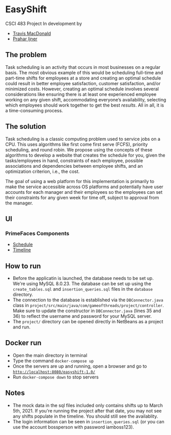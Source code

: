 # EasyShift

CSCI 483 Project
In development by 
- [Travis MacDonald](https://github.com/travismacdonald)
- [Prahar Ijner](https://github.com/pijner)

## The problem 
Task scheduling is an activity that occurs in most businesses on a regular basis. The most obvious example of this would be scheduling full-time and part-time shifts for employees at a store and creating an optimal schedule could result in better employee satisfaction, customer satisfaction, and/or minimized costs. However, creating an optimal schedule involves several considerations like ensuring there is at least one experienced employee working on any given shift, accommodating everyone’s availability, selecting which employees should work together to get the best *results*. All in all, it is a time-consuming process.

## The solution
Task scheduling is a classic computing problem used to service jobs on a CPU. This uses algorithms like first come first serve (FCFS), priority scheduling, and round robin. We propose using the concepts of these algorithms to develop a website that creates the schedule for you, given the tasks/employees in hand, constraints of each employee, possible associations and dependencies between employee shifts, and an optimization criterion, i.e., the cost.

The goal of using a web platform for this implementation is primarily to make the service accessible across OS platforms and potentially have user accounts for each manager and their employees so the employees can set their constraints for any given week for time off, subject to approval from the manager.

## UI

### PrimeFaces Components

- [Schedule](https://www.primefaces.org/showcase/ui/data/schedule/basic.xhtml?jfwid=a3fe3)
- [Timeline](https://www.primefaces.org/showcase/ui/data/timeline/allEvents.xhtml?jfwid=a3fe3)

## How to run
- Before the applicatin is launched, the database needs to be set up. We're using MySQL 8.0.23. The database can be set up using the `create_tables.sql` and `insertion_queries.sql` files in the `database` directory.
- The connection to the database is established via the `DBConnector.java` class in `project/src/main/java/com/gameofthreads/project/controller`. Make sure to update the constructor in `DBConnector.java` (lines 35 and 36) to reflect the username and password for your MySQL server.
- The `project/` directory can be opened directly in NetBeans as a project and run.

## Docker run
- Open the main directory in terminal
- Type the command `docker-compose up`
- Once the servers are up and running, open a browser and go to [`http://localhost:8080/easyshift-1.0/`](http://localhost:8080/easyshift-1.0/)
- Run `docker-compose down` to stop servers

## Notes
- The mock data in the sql files included only contains shifts up to March 5th, 2021. If you're running the project after that date, you may not see any shifts populate in the timeline. You should still see the availablity.
- The login information can be seen in `insertion_queries.sql` (or you can use the account bossperson with password iamboss123).
